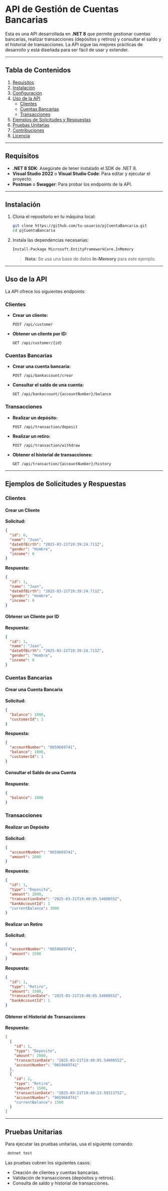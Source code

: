 # API de Gestión de Cuentas Bancarias

Esta es una API desarrollada en **.NET 8** que permite gestionar cuentas bancarias, realizar transacciones (depósitos y retiros) y consultar el saldo y el historial de transacciones. La API sigue las mejores prácticas de desarrollo y está diseñada para ser fácil de usar y extender.

---

## Tabla de Contenidos

1. [Requisitos](#requisitos)
2. [Instalación](#instalación)
3. [Configuración](#configuración)
4. [Uso de la API](#uso-de-la-api)
   - [Clientes](#clientes)
   - [Cuentas Bancarias](#cuentas-bancarias)
   - [Transacciones](#transacciones)
5. [Ejemplos de Solicitudes y Respuestas](#ejemplos-de-solicitudes-y-respuestas)
6. [Pruebas Unitarias](#pruebas-unitarias)
7. [Contribuciones](#contribuciones)
8. [Licencia](#licencia)

---

## Requisitos

- **.NET 8 SDK**: Asegúrate de tener instalado el SDK de .NET 8.
- **Visual Studio 2022** o **Visual Studio Code**: Para editar y ejecutar el proyecto.
- **Postman** o **Swagger**: Para probar los endpoints de la API.

---

## Instalación

1. Clona el repositorio en tu máquina local:

   ```bash
   git clone https://github.com/tu-usuario/pjCuentaBancaria.git
   cd pjCuentaBancaria
   ```

2. Instala las dependencias necesarias:

   ```bash
   Install-Package Microsoft.EntityFrameworkCore.InMemory
   ```

   > **Nota:** Se usa una base de datos **In-Memory** para este ejemplo.

---

## Uso de la API

La API ofrece los siguientes endpoints:

### Clientes

- **Crear un cliente:**

  ```http
  POST /api/customer
  ```

- **Obtener un cliente por ID:**

  ```http
  GET /api/customer/{id}
  ```

### Cuentas Bancarias

- **Crear una cuenta bancaria:**

  ```http
  POST /api/bankaccount/crear
  ```

- **Consultar el saldo de una cuenta:**

  ```http
  GET /api/bankaccount/{accountNumber}/balance
  ```

### Transacciones

- **Realizar un depósito:**

  ```http
  POST /api/transaction/deposit
  ```

- **Realizar un retiro:**

  ```http
  POST /api/transaction/withdraw
  ```

- **Obtener el historial de transacciones:**

  ```http
  GET /api/transaction/{accountNumber}/history
  ```

---

## Ejemplos de Solicitudes y Respuestas

### Clientes

#### Crear un Cliente

**Solicitud:**

```json
{
  "id": 0,
  "name": "Juan",
  "dateOfBirth": "2025-03-21T19:39:24.711Z",
  "gender": "Hombre",
  "income": 0
}
```

**Respuesta:**

```json
{
  "id": 1,
  "name": "Juan",
  "dateOfBirth": "2025-03-21T19:39:24.711Z",
  "gender": "Hombre",
  "income": 0
}
```

#### Obtener un Cliente por ID

**Respuesta:**

```json
{
  "id": 1,
  "name": "Juan",
  "dateOfBirth": "2025-03-21T19:39:24.711Z",
  "gender": "Hombre",
  "income": 0
}
```

### Cuentas Bancarias

#### Crear una Cuenta Bancaria

**Solicitud:**

```json
{
  "balance": 1000,
  "customerId": 1
}
```

**Respuesta:**

```json
{
  "accountNumber": "0659669741",
  "balance": 1000,
  "customerId": 1
}
```

#### Consultar el Saldo de una Cuenta

**Respuesta:**

```json
{
  "balance": 1000
}
```

### Transacciones

#### Realizar un Depósito

**Solicitud:**

```json
{
  "accountNumber": "0659669741",
  "amount": 2000
}
```

**Respuesta:**

```json
{
  "id": 1,
  "type": "Deposito",
  "amount": 2000,
  "transactionDate": "2025-03-21T19:40:05.5400055Z",
  "bankAccountId": 1
  "currentBalance": 3000
}
```

#### Realizar un Retiro

**Solicitud:**

```json
{
  "accountNumber": "0659669741",
  "amount": 1500
}
```

**Respuesta:**

```json
{
  "id": 1,
  "type": "Retiro",
  "amount": 1500,
  "transactionDate": "2025-03-21T19:40:05.5400055Z",
  "bankAccountId": 1
}
```

#### Obtener el Historial de Transacciones

**Respuesta:**

```json
[
  {
    "id": 1,
    "type": "Deposito",
    "amount": 2000,
    "transactionDate": "2025-03-21T19:40:05.5400055Z",
    "accountNumber": "0659669741"
  },
  {
    "id": 2,
    "type": "Retiro",
    "amount": 1500,
    "transactionDate": "2025-03-21T19:40:23.5931375Z",
    "accountNumber": "0659669741"
    "currentBalance": 1500
  }
]
```

---

## Pruebas Unitarias

Para ejecutar las pruebas unitarias, usa el siguiente comando:

```bash
 dotnet test
```

Las pruebas cubren los siguientes casos:

- Creación de clientes y cuentas bancarias.
- Validación de transacciones (depósitos y retiros).
- Consulta de saldo y historial de transacciones.

